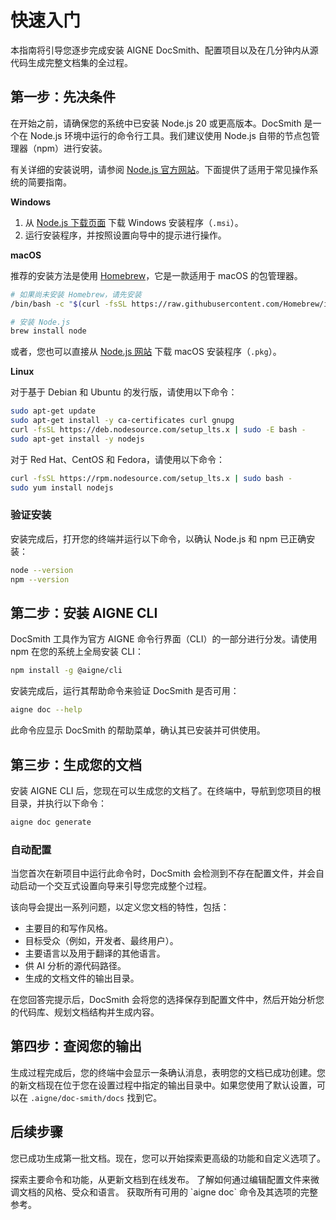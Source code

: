 # 快速入门

本指南将引导您逐步完成安装 AIGNE DocSmith、配置项目以及在几分钟内从源代码生成完整文档集的全过程。

## 第一步：先决条件

在开始之前，请确保您的系统中已安装 Node.js 20 或更高版本。DocSmith 是一个在 Node.js 环境中运行的命令行工具。我们建议使用 Node.js 自带的节点包管理器（npm）进行安装。

有关详细的安装说明，请参阅 [Node.js 官方网站](https://nodejs.org/)。下面提供了适用于常见操作系统的简要指南。

**Windows**
1.  从 [Node.js 下载页面](https://nodejs.org/en/download) 下载 Windows 安装程序（`.msi`）。
2.  运行安装程序，并按照设置向导中的提示进行操作。

**macOS**

推荐的安装方法是使用 [Homebrew](https://brew.sh/)，它是一款适用于 macOS 的包管理器。

```bash Terminal icon=lucide:apple
# 如果尚未安装 Homebrew，请先安装
/bin/bash -c "$(curl -fsSL https://raw.githubusercontent.com/Homebrew/install/HEAD/install.sh)"

# 安装 Node.js
brew install node
```

或者，您也可以直接从 [Node.js 网站](https://nodejs.org/) 下载 macOS 安装程序（`.pkg`）。

**Linux**

对于基于 Debian 和 Ubuntu 的发行版，请使用以下命令：

```bash Terminal icon=lucide:laptop
sudo apt-get update
sudo apt-get install -y ca-certificates curl gnupg
curl -fsSL https://deb.nodesource.com/setup_lts.x | sudo -E bash -
sudo apt-get install -y nodejs
```

对于 Red Hat、CentOS 和 Fedora，请使用以下命令：

```bash Terminal icon=lucide:laptop
curl -fsSL https://rpm.nodesource.com/setup_lts.x | sudo bash -
sudo yum install nodejs
```

### 验证安装

安装完成后，打开您的终端并运行以下命令，以确认 Node.js 和 npm 已正确安装：

```bash Terminal
node --version
npm --version
```

## 第二步：安装 AIGNE CLI

DocSmith 工具作为官方 AIGNE 命令行界面（CLI）的一部分进行分发。请使用 npm 在您的系统上全局安装 CLI：

```bash Terminal icon=logos:npm
npm install -g @aigne/cli
```

安装完成后，运行其帮助命令来验证 DocSmith 是否可用：

```bash Terminal
aigne doc --help
```

此命令应显示 DocSmith 的帮助菜单，确认其已安装并可供使用。

## 第三步：生成您的文档

安装 AIGNE CLI 后，您现在可以生成您的文档了。在终端中，导航到您项目的根目录，并执行以下命令：

```bash Terminal icon=lucide:sparkles
aigne doc generate
```

### 自动配置

当您首次在新项目中运行此命令时，DocSmith 会检测到不存在配置文件，并会自动启动一个交互式设置向导来引导您完成整个过程。

该向导会提出一系列问题，以定义您文档的特性，包括：

*   主要目的和写作风格。
*   目标受众（例如，开发者、最终用户）。
*   主要语言以及用于翻译的其他语言。
*   供 AI 分析的源代码路径。
*   生成的文档文件的输出目录。

在您回答完提示后，DocSmith 会将您的选择保存到配置文件中，然后开始分析您的代码库、规划文档结构并生成内容。

## 第四步：查阅您的输出

生成过程完成后，您的终端中会显示一条确认消息，表明您的文档已成功创建。您的新文档现在位于您在设置过程中指定的输出目录中。如果您使用了默认设置，可以在 `.aigne/doc-smith/docs` 找到它。

## 后续步骤

您已成功生成第一批文档。现在，您可以开始探索更高级的功能和自定义选项了。

<x-cards>
  <x-card data-title="核心功能" data-icon="lucide:box" data-href="/features">
    探索主要命令和功能，从更新文档到在线发布。
  </x-card>
  <x-card data-title="配置指南" data-icon="lucide:settings" data-href="/configuration">
    了解如何通过编辑配置文件来微调文档的风格、受众和语言。
  </x-card>
  <x-card data-title="CLI 命令参考" data-icon="lucide:terminal" data-href="/cli-reference">
    获取所有可用的 `aigne doc` 命令及其选项的完整参考。
  </x-card>
</x-cards>